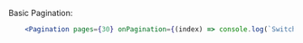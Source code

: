 Basic Pagination:
```jsx
    <Pagination pages={30} onPagination={(index) => console.log(`Switch to page ${index}`)} />
```